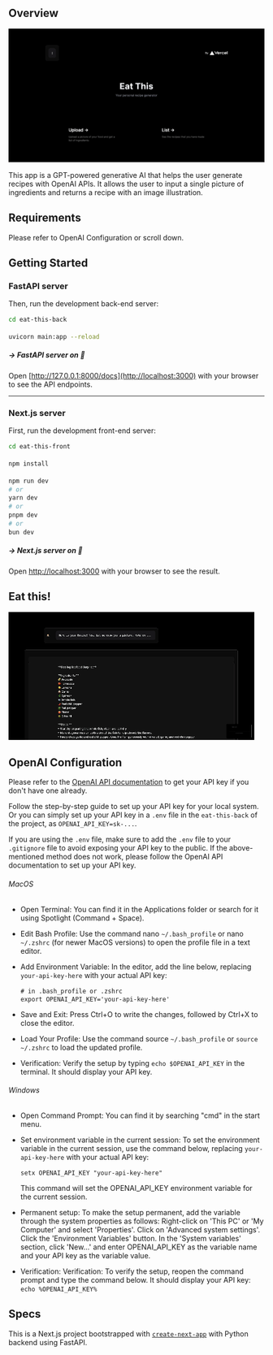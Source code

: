 ## Overview
![landing page of the application. Upload in the bottom-left corner and List in the bottom-right](/eat-this-front/public/landing.gif)

This app is a GPT-powered generative AI that helps the user generate recipes with OpenAI APIs. It allows the user to input a single picture of ingredients and returns a recipe with an image illustration. 

## Requirements
Please refer to OpenAI Configuration or scroll down.

## Getting Started

### FastAPI server
Then, run the development back-end server:

```bash
cd eat-this-back

uvicorn main:app --reload 
```
##### -> FastAPI server on 🚀

Open [http://127.0.0.1:8000/docs](http://localhost:3000) with your browser to see the API endpoints.
***

### Next.js server
First, run the development front-end server:

```bash
cd eat-this-front

npm install

npm run dev 
# or
yarn dev
# or
pnpm dev
# or
bun dev
```
##### -> Next.js server on 🚀

Open [http://localhost:3000](http://localhost:3000) with your browser to see the result.

## Eat this!
![illustration of the UI in upload_page](/eat-this-front/public/upload_page.gif)

## OpenAI Configuration
Please refer to the [OpenAI API documentation](https://beta.openai.com/docs/) to get your API key if you don't have one already.

Follow the step-by-step guide to set up your API key for your local system. Or you can simply set up your API key in a `.env` file in the `eat-this-back` of the project, as `OPENAI_API_KEY=sk-...`.

If you are using the `.env` file, make sure to add the `.env` file to your `.gitignore` file to avoid exposing your API key to the public. If the above-mentioned method does not work, please follow the OpenAI API documentation to set up your API key.

###### MacOS

- Open Terminal: You can find it in the Applications folder or search for it using Spotlight (Command + Space).


- Edit Bash Profile: Use the command nano `~/.bash_profile` or nano `~/.zshrc` (for newer MacOS versions) to open the profile file in a text editor.


- Add Environment Variable: In the editor, add the line below, replacing `your-api-key-here` with your actual API key:

     ```
     # in .bash_profile or .zshrc
     export OPENAI_API_KEY='your-api-key-here'
     ```

- Save and Exit: Press Ctrl+O to write the changes, followed by Ctrl+X to close the editor.


- Load Your Profile: Use the command source `~/.bash_profile` or `source ~/.zshrc` to load the updated profile.


- Verification: Verify the setup by typing `echo $OPENAI_API_KEY` in the terminal. It should display your API key.

###### Windows

- Open Command Prompt: You can find it by searching "cmd" in the start menu.


- Set environment variable in the current session: To set the environment variable in the current session, use the command below, replacing `your-api-key-here` with your actual API key:

     ```
     setx OPENAI_API_KEY "your-api-key-here"
     ```
  This command will set the OPENAI_API_KEY environment variable for the current session.


- Permanent setup: To make the setup permanent, add the variable through the system properties as follows:
  Right-click on 'This PC' or 'My Computer' and select 'Properties'.
  Click on 'Advanced system settings'.
  Click the 'Environment Variables' button.
In the 'System variables' section, click 'New...' and enter OPENAI_API_KEY as the variable name and your API key as the variable value.


- Verification: Verification: To verify the setup, reopen the command prompt and type the command below. It should display your API key: `echo %OPENAI_API_KEY%`


## Specs
This is a Next.js project bootstrapped with [`create-next-app`](https://github.com/vercel/next.js/tree/canary/packages/create-next-app) with Python backend using FastAPI.

